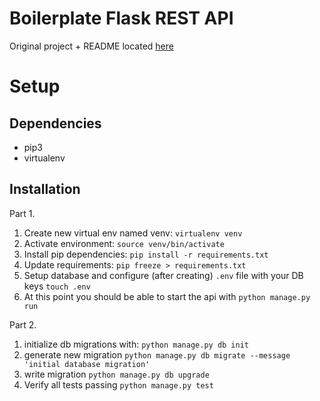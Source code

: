# Boilerplate Flask REST API

Original project + README located [here](https://github.com/cosmic-byte/flask-restplus-boilerplate)

Setup
===

## Dependencies

  * pip3
  * virtualenv

## Installation

Part 1.

  1. Create new virtual env named venv: `virtualenv venv`
  2. Activate environment: `source venv/bin/activate`
  3. Install pip dependencies: `pip install -r requirements.txt`
  4. Update requirements: `pip freeze > requirements.txt`
  5. Setup database and configure (after creating) `.env` file with your DB keys `touch .env`
  6. At this point you should be able to start the api with `python manage.py run`

Part 2.

  1. initialize db migrations with: `python manage.py db init`
  2. generate new migration `python manage.py db migrate --message 'initial database migration'`
  3. write migration `python manage.py db upgrade`
  4. Verify all tests passing `python manage.py test`
